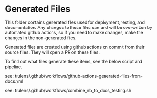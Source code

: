 # Generated Files

This folder contains generated files used for deployment, testing, and
documentation. Any changes to these files can and will be overwritten by
automated github actions, so if you need to make changes, make the changes in
the non-generated files.

Generated files are created using github actions on commit from their source
files. They will open a PR on these files. 

To find out what files generate these items, see the below script and pipeline.

see: trulens/.github/workflows/github-actions-generated-files-from-docs.yml 

see: trulens/.github/workflows/combine_nb_to_docs_testing.sh

